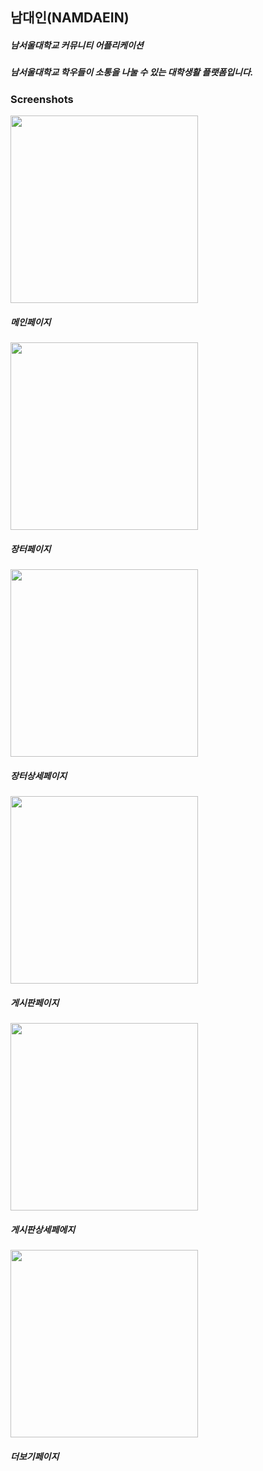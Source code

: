 

## 남대인(NAMDAEIN)
##### 남서울대학교 커뮤니티 어플리케이션

##### 남서울대학교 학우들이 소통을 나눌 수 있는 대학생활 플랫폼입니다.


### Screenshots

<div>

<img width="300" src="https://user-images.githubusercontent.com/24897699/46848079-c5f24900-ce22-11e8-93d3-f20fc5f8b6a1.png">

##### 메인페이지

<img width="300" src="https://user-images.githubusercontent.com/24897699/46848078-c5f24900-ce22-11e8-95c2-6e64763d51ff.png">

##### 장터페이지

<img width="300" src="https://user-images.githubusercontent.com/24897699/46848077-c5f24900-ce22-11e8-8432-80eb0d3908bb.png">

##### 장터상세페이지

<img width="300" src="https://user-images.githubusercontent.com/24897699/46848081-c68adf80-ce22-11e8-8083-d2d8f8abfb2d.png">

##### 게시판페이지

<img width="300" src="https://user-images.githubusercontent.com/24897699/46848080-c68adf80-ce22-11e8-9967-f0b17a0e17ea.png">

##### 게시판상세페에지

<img width="300" src="https://user-images.githubusercontent.com/24897699/46848076-c559b280-ce22-11e8-81ff-402000c0c9bb.png">

##### 더보기페이지

</div>
  

